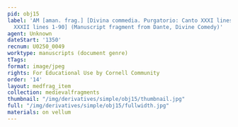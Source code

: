 ```yaml
---
pid: obj15
label: 'AM [aman. frag.] [Divina commedia. Purgatorio: Canto XXXI lines 45-145; Canto
  XXXII lines 1-90] (Manuscript fragment from Dante, Divine Comedy)'
agent: Unknown
dateStart: '1350'
recnum: U0250_0049
worktype: manuscripts (document genre)
tTags: 
format: image/jpeg
rights: For Educational Use by Cornell Community
order: '14'
layout: medfrag_item
collection: medievalfragments
thumbnail: "/img/derivatives/simple/obj15/thumbnail.jpg"
full: "/img/derivatives/simple/obj15/fullwidth.jpg"
materials: on vellum
---
```

